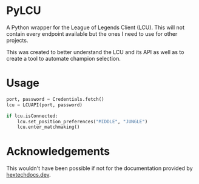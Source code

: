 # PyLCU
A Python wrapper for the League of Legends Client (LCU). This will not contain every endpoint available but the ones I need to use for other projects.

This was created to better understand the LCU and its API as well as to create a tool to automate champion selection.

# Usage
``` python
port, password = Credentials.fetch()
lcu = LCUAPI(port, password)

if lcu.isConnected:
    lcu.set_position_preferences("MIDDLE", "JUNGLE")
    lcu.enter_matchmaking()
```

# Acknowledgements
This wouldn't have been possible if not for the documentation provided by [hextechdocs.dev](https://hextechdocs.dev/).